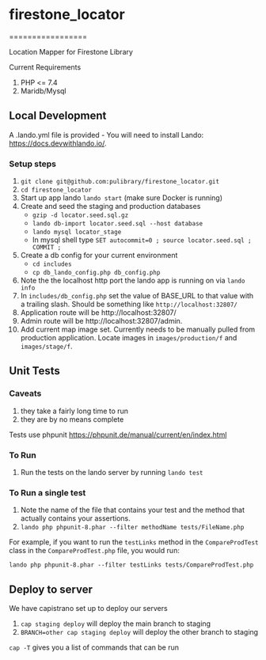 # firestone_locator
=================

Location Mapper for Firestone Library

Current Requirements
1. PHP <= 7.4
2. Maridb/Mysql

## Local Development

A .lando.yml file is provided - You will need to install Lando: https://docs.devwithlando.io/.

### Setup steps
1. ```git clone git@github.com:pulibrary/firestone_locator.git```
2. ```cd firestone_locator```
3. Start up app lando ```lando start``` (make sure Docker is running)
4. Create and seed the staging and production databases
   - ```gzip -d locator.seed.sql.gz```
   - ```lando db-import locator.seed.sql --host database```
   - ```lando mysql locator_stage```
   - In mysql shell type ```SET autocommit=0 ; source locator.seed.sql ; COMMIT ;```
5. Create a db config for your current environment
   - ```cd includes```
   - ```cp db_lando_config.php db_config.php```
6. Note the the localhost http port the lando app is running on via
```lando info```
7. In `includes/db_config.php` set the value of BASE_URL to that value with a trailing slash. Should be something like
```http://localhost:32807/```
8. Application route will be http://localhost:32807/
9. Admin route will be http://localhost:32807/admin.
10. Add current map image set. Currently needs to be manually pulled from production application. Locate images in ```images/production/f``` and ```images/stage/f```.

## Unit Tests

### Caveats
1. they take a fairly long time to run
1. they are by no means complete

Tests use phpunit https://phpunit.de/manual/current/en/index.html

### To Run

1. Run the tests on the lando server by running `lando test`

### To Run a single test

1. Note the name of the file that contains your test and the method that actually contains your assertions.
1. `lando php phpunit-8.phar --filter methodName tests/FileName.php`

For example, if you want to run the `testLinks` method in the `CompareProdTest` class in the `CompareProdTest.php` file, you would run:

```
lando php phpunit-8.phar --filter testLinks tests/CompareProdTest.php
```

## Deploy to server

We have capistrano set up to deploy our servers
 1. `cap staging deploy` will deploy the main branch to staging
 1. `BRANCH=other cap staging deploy` will deploy the other branch to staging

   `cap -T` gives you a list of commands that can be run
